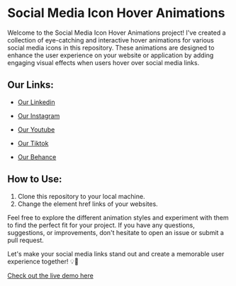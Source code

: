 
# Social Media Icon Hover Animations

Welcome to the Social Media Icon Hover Animations project! I've created a collection of eye-catching and interactive hover animations for various social media icons in this repository. These animations are designed to enhance the user experience on your website or application by adding engaging visual effects when users hover over social media links.

## Our Links:

- [Our Linkedin](https://www.linkedin.com/company/akera-digital-solutions/)

- [Our Instagram](https://www.instagram.com/akera.digital/)

- [Our Youtube](https://www.youtube.com/@akera.digital)

- [Our Tiktok](https://www.tiktok.com/@akera.digital)
  
- [Our Behance](https://www.behance.net/akera)

## How to Use:

1. Clone this repository to your local machine.
2. Change the <a> element href links of your websites.

Feel free to explore the different animation styles and experiment with them to find the perfect fit for your project. If you have any questions, suggestions, or improvements, don't hesitate to open an issue or submit a pull request.

Let's make your social media links stand out and create a memorable user experience together! 💡🚀

[Check out the live demo here](https://codepen.io/AkeraDigital/pen/XWyLmMq)

